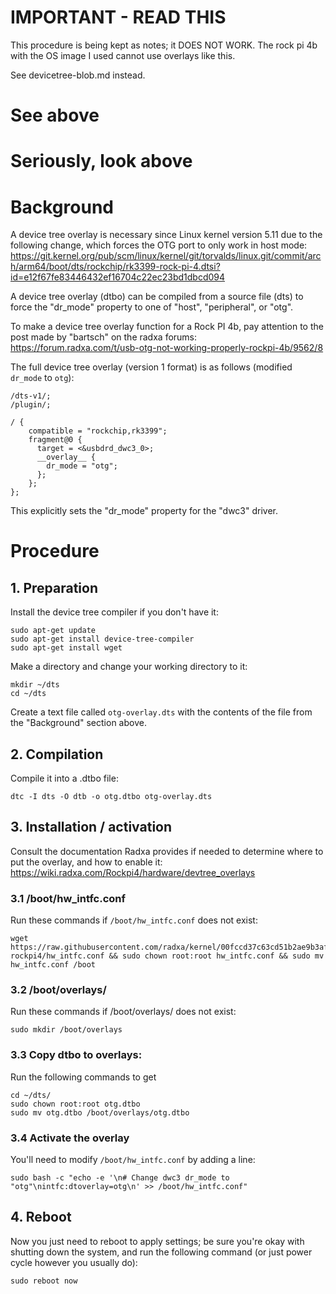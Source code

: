 
# IMPORTANT - READ THIS

This procedure is being kept as notes; it DOES NOT WORK. The rock pi 4b with the OS image I used cannot use overlays like this.

See devicetree-blob.md instead.

# See above

# Seriously, look above

# Background

A device tree overlay is necessary since Linux kernel version 5.11 due to the following change, which forces the OTG port to only work in host mode:
https://git.kernel.org/pub/scm/linux/kernel/git/torvalds/linux.git/commit/arch/arm64/boot/dts/rockchip/rk3399-rock-pi-4.dtsi?id=e12f67fe83446432ef16704c22ec23bd1dbcd094

A device tree overlay (dtbo) can be compiled from a source file (dts) to force the "dr_mode" property to one of "host", "peripheral", or "otg".

To make a device tree overlay function for a Rock PI 4b, pay attention to the post made by "bartsch" on the radxa forums:
https://forum.radxa.com/t/usb-otg-not-working-properly-rockpi-4b/9562/8

The full device tree overlay (version 1 format) is as follows (modified `dr_mode` to `otg`):
```
/dts-v1/;
/plugin/;

/ {
    compatible = "rockchip,rk3399";
    fragment@0 {
      target = <&usbdrd_dwc3_0>;
      __overlay__ {
        dr_mode = "otg";
      };
    };
};
```

This explicitly sets the "dr_mode" property for the "dwc3" driver.

# Procedure

## 1. Preparation

Install the device tree compiler if you don't have it:
```
sudo apt-get update
sudo apt-get install device-tree-compiler
sudo apt-get install wget
```

Make a directory and change your working directory to it:
```
mkdir ~/dts
cd ~/dts
```
Create a text file called `otg-overlay.dts` with the contents of the file from the "Background" section above.

## 2. Compilation

Compile it into a .dtbo file:
```
dtc -I dts -O dtb -o otg.dtbo otg-overlay.dts
```

## 3. Installation / activation

Consult the documentation Radxa provides if needed to determine where to put the overlay, and how to enable it:
https://wiki.radxa.com/Rockpi4/hardware/devtree_overlays

### 3.1 /boot/hw_intfc.conf

Run these commands if `/boot/hw_intfc.conf` does not exist:
```
wget https://raw.githubusercontent.com/radxa/kernel/00fccd37c63cd51b2ae9b3af965f975c561674b1/arch/arm64/boot/dts/rockchip/overlays-rockpi4/hw_intfc.conf && sudo chown root:root hw_intfc.conf && sudo mv hw_intfc.conf /boot
```

### 3.2 /boot/overlays/

Run these commands if /boot/overlays/ does not exist:
```
sudo mkdir /boot/overlays
```

### 3.3 Copy dtbo to overlays:

Run the following commands to get
```
cd ~/dts/
sudo chown root:root otg.dtbo
sudo mv otg.dtbo /boot/overlays/otg.dtbo
```

### 3.4 Activate the overlay

You'll need to modify `/boot/hw_intfc.conf` by adding a line:
```
sudo bash -c "echo -e '\n# Change dwc3 dr_mode to "otg"\nintfc:dtoverlay=otg\n' >> /boot/hw_intfc.conf"
```

## 4. Reboot

Now you just need to reboot to apply settings; be sure you're okay with shutting down the system, and run the following command (or just power cycle however you usually do):
```
sudo reboot now
```
